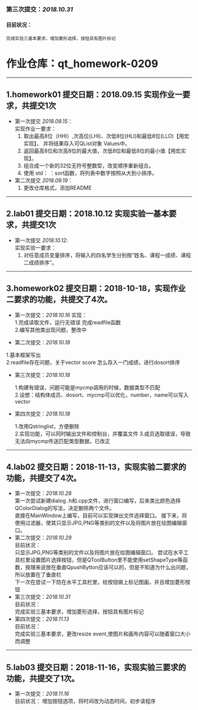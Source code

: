 ﻿### 第三次提交：*2018.10.31*
  #### 目前状况：  
    完成实验三基本要求，增加菱形选择，按钮具有图片标记  
 # 作业仓库：qt_homework-0209

---
## 1.homework01  提交日期：2018.09.15  **实现作业一要求，共提交1次**
 +  第一次提交 *2018.09.15*：  
    实现作业一要求：   
    1. 取出最高8位（HHI）,次高位(LHI)、次低8位(HLI)和最低8位(LLO)【用宏实现】，
    并将结果存入可QList对象 Values中。
    2. 返回最高8位和次高8位的最大值，次低8位和最低8位的最小值【用宏实现】。
    3. 组合成一个新的32位无符号整数型，改变顺序重新组合。
    4. 使用 std： ：sort函数，将列表中数字按照从大到小排序。
  + 第二次提交 *2018.09.19*：
    1. 更改仓库格式，添加README

---
## 2.lab01 提交日期：2018.10.12  **实现实验一基本要求，共提交1次**
 +  第一次提交 *2018.10.12*:   
    实现实验一要求：
    1. 对任意成员变量排序，将输入的四名学生分别按“姓名、课程一成绩、课程二成绩排序”。

---
## 3.homework02 提交日期：2018-10-18，实现作业二要求的功能，共提交了4次。

 + 第一次提交：*2018.10.16*
  实现：   
  1.完成读取文件，运行无错误 完成readfile函数     
  2.编写其他类出现问题，整改中   

 + 第二次提交：*2018.10.18*  
 
  1.基本框架写出  
  2.readfile存在问题，关于vector score 怎么存入一门成绩，进行dosort排序 

 + 第三次提交：*2018.10.18*  
   
   1.构建有错误，问题可能是mycmp调用的时候，数据类型不匹配   
   2.设想：结构体成员、dosort、mycmp可以优化，number，name可以写入vector  


 + 第四次提交：*2018.10.18*  
   
   1.改用Qstringlist，方便删除   
   2.实现功能，可以同时输出文件和控制台，并覆盖文件
   3.成员选取错误，导致无法向mycmp传送匹配类型数据，已改正
---
## 4.lab02 提交日期：2018-11-13，实现实验二要求的功能，共提交了4次。

 + 第一次提交：*2018.10.28*  
    第一次尝试新建dialog .h和.cpp文件，进行窗口编写，后来类比颜色选择QColorDialog的写法，决定删除两个文件。  
    直接在MainWindow上编写，目前可以实现弹出文件选择窗口。 
    接下来，将使用过滤器，使其只显示JPG,PNG等类别的文件以及将图片放在绘图编辑窗口。 
 + 第二次提交：*2018.10.29*  
    目前状况：  
    只显示JPG,PNG等类别的文件以及将图片放在绘图编辑窗口。 
    尝试在水平工具栏里设置图片选择按钮，但是QToolButton里不能使用setShapeType等函数，按理来说放在垂直QpushBytton应该可以的，但是不知道为什么出问题，所以放置在了垂直栏  
    下一次在尝试一下防在水平工具栏里，给按钮做上标记图画，并且增加菱形按钮    
 + 第三次提交：*2018.10.31*    
    目前状况：  
    完成实验三基本要求，增加菱形选择，按钮具有图片标记  
 + 第四次提交：*2018.11.13*  
    目前状况：  
    完成实验三基本要求，更改resize event,使图片和画布内容可以随着窗口大小而调整
 ---
## 5.lab03 提交日期：2018-11-16，实现实验三要求的功能，共提交了1次。

 + 第一次提交：*2018.11.16*  
   目前状况：
   增加按钮选项，将时间改为动态时间，初步读程序 
       

  